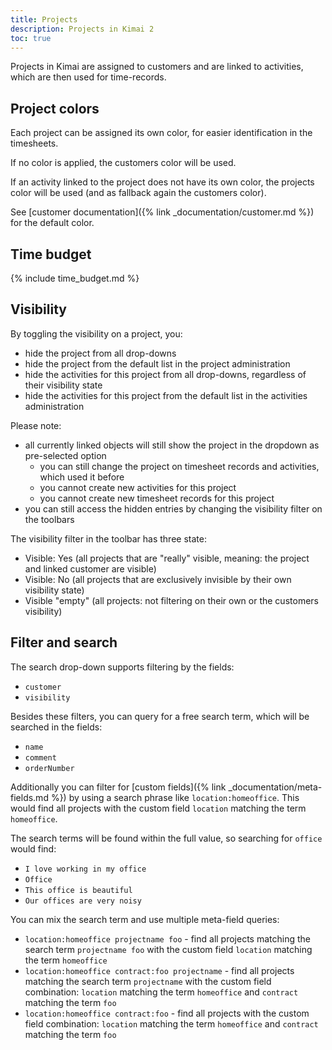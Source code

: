 ```yaml
---
title: Projects
description: Projects in Kimai 2
toc: true
---
```


Projects in Kimai are assigned to customers and are linked to activities, which are then used for time-records.

## Project colors

Each project can be assigned its own color, for easier identification in the timesheets.

If no color is applied, the customers color will be used.

If an activity linked to the project does not have its own color, the projects color will be used (and as fallback again the customers color).

See [customer documentation]({% link _documentation/customer.md %}) for the default color.

## Time budget

{% include time_budget.md %}

## Visibility

By toggling the visibility on a project, you:
- hide the project from all drop-downs
- hide the project from the default list in the project administration
- hide the activities for this project from all drop-downs, regardless of their visibility state
- hide the activities for this project from the default list in the activities administration

Please note:
- all currently linked objects will still show the project in the dropdown as pre-selected option
  - you can still change the project on timesheet records and activities, which used it before
  - you cannot create new activities for this project
  - you cannot create new timesheet records for this project 
- you can still access the hidden entries by changing the visibility filter on the toolbars

The visibility filter in the toolbar has three state: 
- Visible: Yes (all projects that are "really" visible, meaning: the project and linked customer are visible)
- Visible: No (all projects that are exclusively invisible by their own visibility state)
- Visible "empty" (all projects: not filtering on their own or the customers visibility)

## Filter and search 

The search drop-down supports filtering by the fields:
- `customer`
- `visibility`

Besides these filters, you can query for a free search term, which will be searched in the fields:
- `name`
- `comment`
- `orderNumber`

Additionally you can filter for [custom fields]({% link _documentation/meta-fields.md %}) by using a search phrase like `location:homeoffice`.
This would find all projects with the custom field `location` matching the term `homeoffice`.

The search terms will be found within the full value, so searching for `office` would find:
- `I love working in my office`
- `Office` 
- `This office is beautiful`
- `Our offices are very noisy`

You can mix the search term and use multiple meta-field queries:
- `location:homeoffice projectname foo` - find all projects matching the search term `projectname foo` with the custom field `location` matching the term `homeoffice` 
- `location:homeoffice contract:foo projectname` - find all projects matching the search term `projectname` with the custom field combination: `location` matching the term `homeoffice` and `contract` matching the term `foo` 
- `location:homeoffice contract:foo` - find all projects with the custom field combination: `location` matching the term `homeoffice` and `contract` matching the term `foo`

